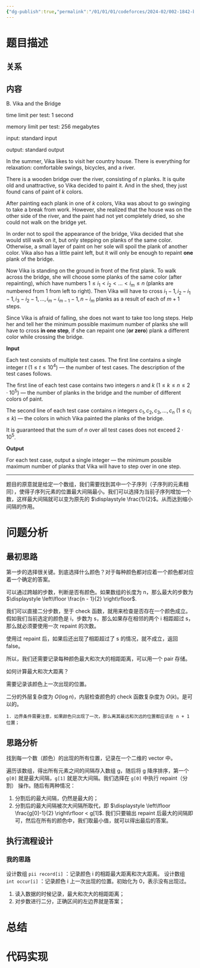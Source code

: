```yaml
---
{"dg-publish":true,"permalink":"/01/01/01/codeforces/2024-02/002-1842-b/","tags":["blog"]}
---
```



# 题目描述
## 关系

## 内容
B. Vika and the Bridge

time limit per test: 1 second

memory limit per test: 256 megabytes

input: standard input

output: standard output

In the summer, Vika likes to visit her country house. There is everything for relaxation: comfortable swings, bicycles, and a river.

There is a wooden bridge over the river, consisting of $n$ planks. It is quite old and unattractive, so Vika decided to paint it. And in the shed, they just found cans of paint of $k$ colors.

After painting each plank in one of $k$ colors, Vika was about to go swinging to take a break from work. However, she realized that the house was on the other side of the river, and the paint had not yet completely dried, so she could not walk on the bridge yet.

In order not to spoil the appearance of the bridge, Vika decided that she would still walk on it, but only stepping on planks of the same color. Otherwise, a small layer of paint on her sole will spoil the plank of another color. Vika also has a little paint left, but it will only be enough to repaint **one** plank of the bridge.

Now Vika is standing on the ground in front of the first plank. To walk across the bridge, she will choose some planks of the same color (after repainting), which have numbers $1 \le i_1 < i_2 < \ldots < i_m \le n$ (planks are numbered from $1$ from left to right). Then Vika will have to cross $i_1 - 1, i_2 - i_1 - 1, i_3 - i_2 - 1, \ldots, i_m - i_{m-1} - 1, n - i_m$ planks as a result of each of $m + 1$ steps.

Since Vika is afraid of falling, she does not want to take too long steps. Help her and tell her the minimum possible maximum number of planks she will have to cross **in one step**, if she can repaint one (**or zero**) plank a different color while crossing the bridge.

**Input**

Each test consists of multiple test cases. The first line contains a single integer $t$ ($1 \le t \le 10^4$) — the number of test cases. The description of the test cases follows.

The first line of each test case contains two integers $n$ and $k$ ($1 \le k \le n \le 2 \cdot 10^5$) — the number of planks in the bridge and the number of different colors of paint.

The second line of each test case contains $n$ integers $c_1, c_2, c_3, \dots, c_n$ ($1 \le c_i \le k$) — the colors in which Vika painted the planks of the bridge.

It is guaranteed that the sum of $n$ over all test cases does not exceed $2 \cdot 10^5$.

**Output**

For each test case, output a single integer — the minimum possible maximum number of planks that Vika will have to step over in one step.

***
题目的原意就是给定一个数组，我们需要找到其中一个子序列（子序列的元素相同），使得子序列元素的位置最大间隔最小。我们可以选择为当前子序列增加一个数，这样最大间隔就可以变为原先的 $\displaystyle \frac{1}{2}$。从而达到缩小间隔的作用。
# 问题分析
## 最初思路
第一步的选择很关键。到底选择什么颜色？对于每种颜色都对应着一个颜色都对应着一个确定的答案。

可以通过跨越的步数，判断是否有颜色。如果数组的长度为 n，那么最大的步数为 $\displaystyle \left\lfloor  \frac{n - 1}{2}  \right\rfloor$.

我们可以直接二分步数，至于 check 函数，就用来检查是否存在一个颜色成立。假如我们当前选定的颜色是 i，步数为 s，那么如果存在相邻的两个 i 相距超过 s，那么就必须要使用一次 repaint 的次数。

使用过 repaint 后，如果后还出现了相距超过了 s 的情况，就不成立，返回 false。

所以，我们还需要记录每种颜色最大和次大的相距距离，可以用一个 pair 存储。

如何计算最大和次大距离？

需要记录该颜色上一次出现的位置。

二分的外层复杂度为 $\displaystyle O(\log n)$，内层检查颜色的 check 函数复杂度为 $\displaystyle O(k)$。是可以的。

```ad-tip
1. 边界条件需要注意，如果颜色只出现了一次，那么离其最远和次远的位置都应该在 n + 1 位置；
```

## 思路分析
找到每一个数（颜色）的出现的所有位置，记录在一个二维的 vector 中。

遍历该数组，得出所有元素之间的间隔存入数组 g，随后将 g 降序排序，第一个 `g[0]` 就是最大间隔，`g[1]` 就是次大间隔。我们选择在 `g[0]` 中执行 repaint（分割） 操作。随后有两种情况：
 1. 分割后的最大间隔，仍然是最大的；
 2. 分割后的最大间隔被次大间隔所取代，即 $\displaystyle \left\lfloor  \frac{g[0]-1}{2}  \right\rfloor < g[1]$.
我们只要输出 repaint 后最大的间隔即可，然后在所有的颜色中，我们取最小值，就可以得出最后的答案。

## 执行流程设计
### 我的思路
设计数组 `pii record[i]` ：记录颜色 i 的相距最大距离和次大距离。
设计数组 `int occur[i]` ：记录颜色 i 上一次出现的位置。初始化为 0，表示没有出现过。


1. 读入数据的时候记录，最大和次大的相距距离；
2. 对步数进行二分，正确区间的左边界就是答案；
# 总结

# 代码实现
```

```